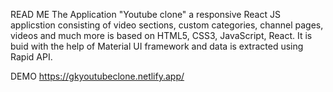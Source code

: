 READ ME
The Application "Youtube clone" a responsive React JS applicstion consisting of video sections, custom categories, channel pages, videos and much more is based on  HTML5, CSS3, JavaScript, React. It is buid with the help of Material UI framework and data is extracted using Rapid API.



DEMO
https://gkyoutubeclone.netlify.app/

